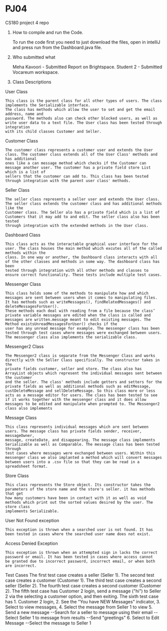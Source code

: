 # PJ04
CS180 project 4 repo

1. How to compile and run the Code.

	To run the code first you need to just download the files, open in intelliJ and press run from the Dashboard.java file.

2. Who submitted what
	
	Meha Kavoori - Submitted Report on Brightspace. Student 2 - Submitted Vocareum workspace.

3. Class Descriptions
	
  User Class
  
    This class is the parent class for all other types of users. The class implements the Serializable interface.
    The class has methods which allow the user to set and get the email address, name and 
    password. The methods also can check other blocked users, as well as write user data to a text file. The User class has been tested through integration
    with its child classes Customer and Seller.
    
    
  Customer Class
  
    The customer class represents a customer user and extends the User class. The customer class extends all of the User Class' methods and has additional 
    ones like a can message method which checks if the Customer can message another user. The customer has a private field store List which is a list of
    sellers that the customer can add to. This class has been tested through integration with the parent user class' methods.
    
  Seller Class
  
    The seller class represents a seller user and extends the User class. The seller class extends the customer class and has additional methods like the 
    Customer class. The Seller alo has a private field which is a list of Customers that it may add to and edit. The seller class also has been tested
    through integration with the extended methods in the User class.
    
  Dashboard Class
  
  	This class acts as the interactable graphical user interface for the user. The class houses the main method which excutes all of the called methods within the
	class. In one way or another, the Dashboard class interacts with all of the other classes and methods in some way. The dashboard class has been
	tested through integration with all other methods and classes to ensure correct functionality. These tests include multiple test cases. 
  
  Messenger Class
  
  	This class holds some of the methods to manipulate how and which messages are sent between users when it comes to manipulating files. It has methods such as writeMessages(), findRelatedMessages() and deleteMessagesForUser().
	These methods each deal with reading from a file because the class’ private variable messages are edited when the class is called and messages are written.message meant to edit existing messages. The Method existsUnreadMessagesForUser() checks if the 
	user has any unread message for example. The messenger class has been tested through test cases where messages were exchanged between users. The messenger class also implements the serializable class.
  
  Messenger2 Class
  
  	The Messenger2 class is separate from the Messenger Class and works directly with the Seller Class specifically. The constructor takes in the 
	private fields customer, seller and store. The class also has ArrayList objects which represent the individual messages sent between the customer
	and the seller. The class' methods include getters and setters for the private fields as well as additional methods such as editMessage, 
	custDeleteMessage and sellDeleteMessage. So this class more or less acts as a message editor for users. The class has been tested to see if it works together with the messenger class and it does allow messages to be edited and manipulate when prompted to. The Messenger2 class also implements
	
  Message Class
  	
	This class represents individual messages which are sent between users. The message class has private fields sender, receiver, messageOwner,
	message, createDate, and disappearing. The message class implements Serializable as well as Comparable. The message class has been tested through 
	test cases where messages were exchanged between users. Within this messenger class we also implanted a method which will convert messages between users into a .csv file so that they can be read in a spreadsheet format.
  
  Store Class
  
  	This class represents the Store object. Its constructor takes the parameters of the store name and the store's seller. it has methods that get
	how many customers have been in contact with it as well as void methods which print out the sorted values desired by the user. The store class
	implements Serializable.
  
  User Not Found exception
  
  	This exception is thrown when a searched user is not found. It has been tested in cases where the searched user name does not exist.
	
  Access Denied Exception
  
  	This exception is thrown when an attempted sign in lacks the correct password or email. It has been tested in cases where access cannot
	be granted due to incorrect password, incorrect email, or when both are incorrect.

  Test Cases
  The first test case creates a seller (Seller 1). 
  The second test case creates a customer (Customer 1). 
  The third test case creates a second seller (Seller 2). 
  The fourth test case creates a second customer (Customer 2). 
  The fifth test case has Customer 2 login, send a message ("hi") to Seller 2 via the selecting a customer option, and then exiting.
  The sixth test case has 
    1. Customer 2 login, 
    2. See the "You have NEW Messages" indicator, 
    3. Select to view messages, 
    4. Select the message from Seller 1 to view
    5. Send a new message
        --Search for a seller to message using their email
        --Select Seller 1 to message from results
        --Send "greetings"
    6. Select to Edit Message
        --Select the message to Seller 1

        




